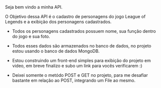 Seja bem vindo a minha API.

O Objetivo dessa API é o cadastro de personagens do jogo League of Legends e a exibição dos personagens cadastrados.

- Todos os personagens cadastrados possuem nome, sua função dentro do jogo e sua foto.

- Todos esses dados são armazenados no banco de dados, no projeto estou usando o banco de dados MongoDB.

- Estou construindo um front-end simples para exibição do projeto em video, em breve finalizo e subo um link para vocês verificarem :)

- Deixei somente o metódo POST e GET no projeto, para me desafiar bastante em relação ao POST, integrando um File ao mesmo.
